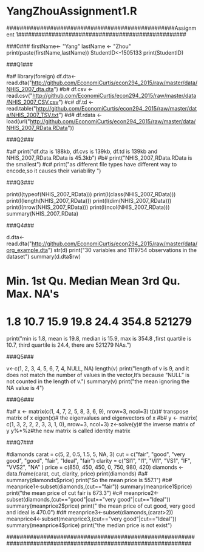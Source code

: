 # YangZhouAssignment1.R
##################################################Assignment 1##################################################

###0###
firstName<- "Yang"
lastName <- "Zhou"
print(paste(firstName,lastName))
StudentID<-1505133
print(StudentID)
  

###Q1###

#a#
library(foreign)
df.dta<-read.dta("http://github.com/EconomiCurtis/econ294_2015/raw/master/data/NHIS_2007_dta.dta")
#b#
df.csv <-read.csv("http://github.com/EconomiCurtis/econ294_2015/raw/master/data/NHIS_2007_CSV.csv")
#c#
df.td <- read.table("http://github.com/EconomiCurtis/econ294_2015/raw/master/data/NHIS_2007_TSV.txt")
#d#
df.rdata <-load(url("http://github.com/EconomiCurtis/econ294_2015/raw/master/data/NHIS_2007_RData.RData"))


###Q2###

#a#
print("df.dta is 188kb, df.cvs is 139kb, df.td is 139kb and NHIS_2007_RData.RData is 45.3kb")
#b#
print("NHIS_2007_RData.RData is the smallest")
#c#
print("as different file types have different way to encode,so it causes their variability ")


###Q3###

print(I(typeof(NHIS_2007_RData)))
print(I(class(NHIS_2007_RData)))
print(I(length(NHIS_2007_RData)))
print(I(dim(NHIS_2007_RData)))
print(I(nrow(NHIS_2007_RData)))
print(I(ncol(NHIS_2007_RData)))
summary(NHIS_2007_RData)


###Q4###

d.dta<-read.dta("http://github.com/EconomiCurtis/econ294_2015/raw/master/data/org_example.dta")
str(d)
print("30 variables and 1119754 observations in the dataset")
summary(d.dta$rw)
#  Min. 1st Qu.  Median   Mean   3rd Qu.  Max.   NA's 
#  1.8    10.7    15.9    19.8    24.4   354.8  521279 
print("min is 1.8, mean is 19.8, median is 15.9, max is 354.8 ,first quartile is 10.7, third quartile is 24.4, there are 521279 NAs.")


###Q5###

v<-c(1, 2, 3, 4, 5, 6, 7, 4, NULL, NA)
length(v)
print("length of v is 9, and it does not match the number of values in the vector,It’s because “NULL” is not counted in the length of v.")
summary(v)
print("the mean ignoring the NA value is 4")


###Q6###

#a#
x <- matrix(c(1, 4, 7, 2, 5, 8, 3, 6, 9), nrow=3, ncol=3) 
t(x)# transpose matrix of x
eigen(x)# the eigenvalues and eigenvectors of x
#b#
y <- matrix(   c(1, 3, 2, 2, 2, 3, 3, 1, 0),   nrow=3,   ncol=3) 
z<-solve(y)# the inverse matrix of y
y%*%z#the new matrix is called identity matrix


###Q7###

#diamonds
carat = c(5, 2, 0.5, 1.5, 5, NA, 3) 
cut = c("fair", "good", "very good", "good", "fair", "Ideal", "fair") 
clarity = c("SI1", "I1", "VI1", "VS1", "IF", "VVS2", "NA" )
price = c(850, 450, 450, 0, 750, 980, 420)
diamonds <- data.frame(carat, cut, clarity, price)
print(diamonds)
#a#
summary(diamonds$price)
print("So the mean price is 557.1")
#b#
meanprice1<-subset(diamonds,(cut=="fair"))
summary(meanprice1$price)
print("the mean price of cut fair is 673.3")
#c#
meanprice2<-subset(diamonds,(cut=="good"|cut=="very good"|cut=="Ideal"))
summary(meanprice2$price)
print(" the mean price of cut good, very good and ideal is 470.0")
#d#
meanprice3<-subset(diamonds,(carat>2))
meanprice4<-subset(meanprice3,(cut=="very good"|cut=="Ideal"))
summary(meanprice4$price)
print("the median price is not exist")

###############################################################################################################
